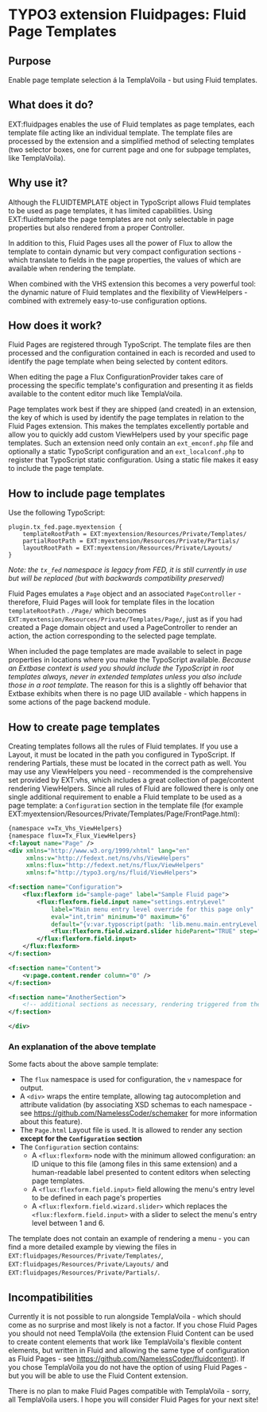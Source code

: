 TYPO3 extension Fluidpages: Fluid Page Templates
================================================

## Purpose

Enable page template selection á la TemplaVoila - but using Fluid templates.

## What does it do?

EXT:fluidpages enables the use of Fluid templates as page templates, each template file acting like an individual template. The
template files are processed by the extension and a simplified method of selecting templates (two selector boxes, one for current
page and one for subpage templates, like TemplaVoila).

## Why use it?

Although the FLUIDTEMPLATE object in TypoScript allows Fluid templates to be used as page templates, it has limited capabilities.
Using EXT:fluidtemplate the page templates are not only selectable in page properties but also rendered from a proper Controller.

In addition to this, Fluid Pages uses all the power of Flux to allow the template to contain dynamic but very compact configuration
sections - which translate to fields in the page properties, the values of which are available when rendering the template.

When combined with the VHS extension this becomes a very powerful tool: the dynamic nature of Fluid templates and the flexibility
of ViewHelpers - combined with extremely easy-to-use configuration options.

## How does it work?

Fluid Pages are registered through TypoScript. The template files are then processed and the configuration contained in each is
recorded and used to identify the page template when being selected by content editors.

When editing the page a Flux ConfigurationProvider takes care of processing the specific template's configuration and presenting
it as fields available to the content editor much like TemplaVoila.

Page templates work best if they are shipped (and created) in an extension, the key of which is used by identify the page
templates in relation to the Fluid Pages extension. This makes the templates excellently portable and allow you to quickly add
custom ViewHelpers used by your specific page templates. Such an extension need only contain an `ext_emconf.php` file and
optionally a static TypoScript configuration and an `ext_localconf.php` to register that TypoScript static configuration. Using
a static file makes it easy to include the page template.

## How to include page templates

Use the following TypoScript:

```
plugin.tx_fed.page.myextension {
	templateRootPath = EXT:myextension/Resources/Private/Templates/
	partialRootPath = EXT:myextension/Resources/Private/Partials/
	layoutRootPath = EXT:myextension/Resources/Private/Layouts/
}
```

_Note: the `tx_fed` namespace is legacy from FED, it is still currently in use but will be replaced (but with backwards
compatibility preserved)_

Fluid Pages emulates a `Page` object and an associated `PageController` - therefore, Fluid Pages will look for template files in
the location `templateRootPath` . `/Page/` which becomes `EXT:myextension/Resources/Private/Templates/Page/`, just as if you had
created a Page domain object and used a PageController to render an action, the action corresponding to the selected page template.

When included the page templates are made available to select in page properties in locations where you make the TypoScript
available. _Because an Extbase context is used you should include the TypoScript in root templates always, never in extended
templates unless you also include those in a root template_. The reason for this is a slightly off behavior that Extbase exhibits
when there is no page UID available - which happens in some actions of the page backend module.

## How to create page templates

Creating templates follows all the rules of Fluid templates. If you use a Layout, it must be located in the path you configured
in TypoScript. If rendering Partials, these must be located in the correct path as well. You may use any ViewHelpers you need -
recommended is the comprehensive set provided by EXT:vhs, which includes a great collection of page/content rendering ViewHelpers.
Since all rules of Fluid are followed there is only one single additional requirement to enable a Fluid template to be used as
a page template: a `Configuration` section in the template file (for example
EXT:myextension/Resources/Private/Templates/Page/FrontPage.html):

```xml
{namespace v=Tx_Vhs_ViewHelpers}
{namespace flux=Tx_Flux_ViewHelpers}
<f:layout name="Page" />
<div xmlns="http://www.w3.org/1999/xhtml" lang="en"
     xmlns:v="http://fedext.net/ns/vhs/ViewHelpers"
     xmlns:flux="http://fedext.net/ns/flux/ViewHelpers"
     xmlns:f="http://typo3.org/ns/fluid/ViewHelpers">

<f:section name="Configuration">
	<flux:flexform id="sample-page" label="Sample Fluid page">
		<flux:flexform.field.input name="settings.entryLevel"
			label="Main menu entry level override for this page only"
			eval="int,trim" minimum="0" maximum="6"
			default="{v:var.typoscript(path: 'lib.menu.main.entryLevel')}">
			<flux:flexform.field.wizard.slider hideParent="TRUE" step="1" width="100" />
		</flux:flexform.field.input>
	</flux:flexform>
</f:section>

<f:section name="Content">
	<v:page.content.render column="0" />
</f:section>

<f:section name="AnotherSection">
	<!-- additional sections as necessary, rendering triggered from the "Page.html" Layout template file -->
</f:section>

</div>
```

### An explanation of the above template

Some facts about the above sample template:

* The `flux` namespace is used for configuration, the `v` namespace for output.
* A `<div>` wraps the entire template, allowing tag autocompletion and attribute validation (by associating XSD schemas to each
  namespace - see https://github.com/NamelessCoder/schemaker for more information about this feature).
* The `Page.html`  Layout file is used. It is allowed to render any section **except for the `Configuration` section**
* The `Configuration` section contains:
	* A `<flux:flexform>` node with the minimum allowed configuration: an ID unique to this file (among files in this same
	  extension) and a human-readable label presented to content editors when selecting page templates.
	* A `<flux:flexform.field.input>` field allowing the menu's entry level to be defined in each page's properties
	* A `<flux:flexform.field.wizard.slider>` which replaces the `<flux:flexform.field.input>` with a slider to select the
	  menu's entry level between 1 and 6.

The template does not contain an example of rendering a menu - you can find a more detailed example by viewing the files in
`EXT:fluidpages/Resources/Private/Templates/`, `EXT:fluidpages/Resources/Private/Layouts/` and
`EXT:fluidpages/Resources/Private/Partials/`.

## Incompatibilities

Currently it is not possible to run alongside TemplaVoila - which should come as no surprise and most likely is not a factor.
If you chose Fluid Pages you should not need TemplaVoila (the extension Fluid Content can be used to create content elements that
work like TemplaVoila's flexible content elements, but written in Fluid and allowing the same type of configuration as Fluid
Pages - see https://github.com/NamelessCoder/fluidcontent). If you chose TemplaVoila you do not have the option of using Fluid
Pages - but you will be able to use the Fluid Content extension.

There is no plan to make Fluid Pages compatible with TemplaVoila - sorry, all TemplaVoila users. I hope you will consider Fluid
Pages for your next site!